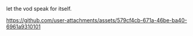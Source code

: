 let the vod speak for itself.

https://github.com/user-attachments/assets/579cf4cb-671a-46be-ba40-6961a9310101

